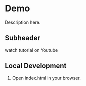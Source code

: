 # Demo
Description here.

## Subheader

watch tutorial on Youtube

## Local Development

1. Open index.html in your browser.